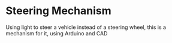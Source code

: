 # Steering Mechanism

Using light to steer a vehicle instead of a steering wheel, this is a mechanism for it, using Arduino and CAD
